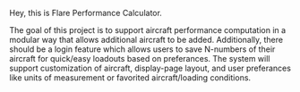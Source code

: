 Hey, this is Flare Performance Calculator.

The goal of this project is to support aircraft performance computation in a modular way that allows additional aircraft to be added. Additionally, there should be a login feature which allows users to save N-numbers of their aircraft for quick/easy loadouts based on preferances. The system will support customization of aircraft, display-page layout, and user preferances like units of measurement or favorited aircraft/loading conditions.
